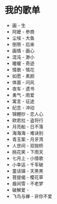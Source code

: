 # 我的歌单
- 画                                       - 生
- 阿嬷                                    - 参商
- 尘埃                                    - 大鱼
- 倒带                                    - 后来
- 画情                                    - 画心
- 混沌                                    - 渺小
- 暖暖                                    - 奇迹
- 情歌                                    - 情花
- 如愿                                    - 素颜
- 体面                                    - 问风
- 夜车                                    - 遗书
- 勇气                                    - 雨爱
- 寓言                                    - 征途
- 纪念                                    - 冲动
- 锦鲤抄                                 - 恋人心
- 欧若拉                                 - 盗将行
- 月亮船                                 - 日不落
- 海海海                                 - 难诀别
- 青玉案                                 - 月牙湾
- 人世间                                 - 双抛桥
- 桃花笑                                 - 下雨天
- 七月上                                 - 小情歌
- 小幸运                                 - 千军破
- 童话镇                                 - 天黑黑
- 菩提偈                                 - 樱花草
- 眉间雪                                 - 不老梦
- 破解爱                                 - 
- 飞鸟与蝉                              - 非你不爱